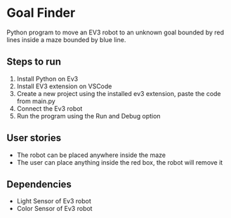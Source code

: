 # Goal Finder
Python program to move an EV3 robot to an unknown goal bounded by red lines inside a maze bounded by blue line. 

## Steps to run 
1. Install Python on Ev3 
2. Install EV3 extension on VSCode  
3. Create a new project using the installed ev3 extension, paste the code from main.py
4. Connect the Ev3 robot
5. Run the program using the Run and Debug option 

## User stories
- The robot can be placed anywhere inside the maze  
- The user can place anything inside the red box, the robot will remove it 

## Dependencies 
<!-- List all the dependecies used in the application -->
- Light Sensor of Ev3 robot 
- Color Sensor of Ev3 robot 